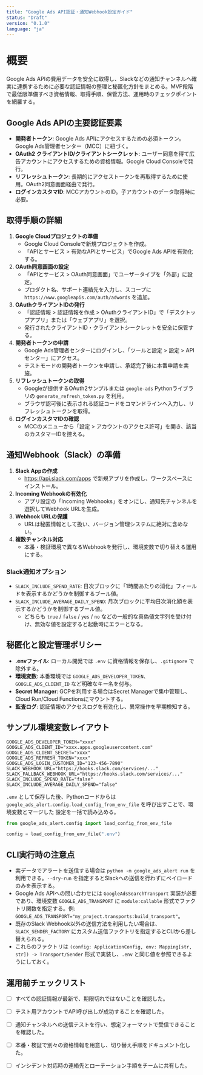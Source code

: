 ```yaml
---
title: "Google Ads API認証・通知Webhook設定ガイド"
status: "Draft"
version: "0.1.0"
language: "ja"
---
```


# 概要
Google Ads APIの費用データを安全に取得し、Slackなどの通知チャンネルへ確実に連携するために必要な認証情報の整理と秘匿化方針をまとめる。MVP段階で最低限準備すべき資格情報、取得手順、保管方法、運用時のチェックポイントを網羅する。

## Google Ads APIの主要認証要素
- **開発者トークン**: Google Ads APIにアクセスするための必須トークン。Google Ads管理者センター（MCC）に紐づく。
- **OAuth2 クライアントID/クライアントシークレット**: ユーザー同意を得て広告アカウントにアクセスするための資格情報。Google Cloud Consoleで発行。
- **リフレッシュトークン**: 長期的にアクセストークンを再取得するために使用。OAuth2同意画面経由で発行。
- **ログインカスタマID**: MCCアカウントのID。子アカウントのデータ取得時に必要。

## 取得手順の詳細
1. **Google Cloudプロジェクトの準備**
   - Google Cloud Consoleで新規プロジェクトを作成。
   - 「APIとサービス > 有効なAPIとサービス」でGoogle Ads APIを有効化する。
2. **OAuth同意画面の設定**
   - 「APIとサービス > OAuth同意画面」でユーザータイプを「外部」に設定。
   - プロダクト名、サポート連絡先を入力し、スコープに `https://www.googleapis.com/auth/adwords` を追加。
3. **OAuthクライアントIDの発行**
   - 「認証情報 > 認証情報を作成 > OAuthクライアントID」で「デスクトップアプリ」または「ウェブアプリ」を選択。
   - 発行されたクライアントID・クライアントシークレットを安全に保管する。
4. **開発者トークンの申請**
   - Google Ads管理者センターにログインし、「ツールと設定 > 設定 > APIセンター」にアクセス。
   - テストモードの開発者トークンを申請し、承認完了後に本番申請を実施。
5. **リフレッシュトークンの取得**
   - Googleが提供するOAuth2サンプルまたは `google-ads` Pythonライブラリの `generate_refresh_token.py` を利用。
   - ブラウザ認可後に表示される認証コードをコマンドラインへ入力し、リフレッシュトークンを取得。
6. **ログインカスタマIDの確認**
   - MCCのメニューから「設定 > アカウントのアクセス許可」を開き、該当のカスタマーIDを控える。

## 通知Webhook（Slack）の準備
1. **Slack Appの作成**
   - https://api.slack.com/apps で新規アプリを作成し、ワークスペースにインストール。
2. **Incoming Webhookの有効化**
   - アプリ設定の「Incoming Webhooks」をオンにし、通知先チャンネルを選択してWebhook URLを生成。
3. **Webhook URLの保護**
   - URLは秘匿情報として扱い、バージョン管理システムに絶対に含めない。
4. **複数チャンネル対応**
   - 本番・検証環境で異なるWebhookを発行し、環境変数で切り替える運用にする。

### Slack通知オプション
- `SLACK_INCLUDE_SPEND_RATE`: 日次ブロックに「1時間あたりの消化」フィールドを表示するかどうかを制御するブール値。
- `SLACK_INCLUDE_AVERAGE_DAILY_SPEND`: 月次ブロックに平均日次消化額を表示するかどうかを制御するブール値。
  - どちらも `true` / `false` / `yes` / `no` などの一般的な真偽値文字列を受け付け、無効な値を設定すると起動時にエラーとなる。

## 秘匿化と設定管理ポリシー
- **.envファイル**: ローカル開発では `.env` に資格情報を保存し、`.gitignore` で除外する。
- **環境変数**: 本番環境では `GOOGLE_ADS_DEVELOPER_TOKEN`、`GOOGLE_ADS_CLIENT_ID` など明確なキー名を付与。
- **Secret Manager**: GCPを利用する場合はSecret Managerで集中管理し、Cloud Run/Cloud Functionsにマウントする。
- **監査ログ**: 認証情報のアクセスログを有効化し、異常操作を早期検知する。

## サンプル環境変数レイアウト
```env
GOOGLE_ADS_DEVELOPER_TOKEN="xxxx"
GOOGLE_ADS_CLIENT_ID="xxxx.apps.googleusercontent.com"
GOOGLE_ADS_CLIENT_SECRET="xxxx"
GOOGLE_ADS_REFRESH_TOKEN="xxxx"
GOOGLE_ADS_LOGIN_CUSTOMER_ID="123-456-7890"
SLACK_WEBHOOK_URL="https://hooks.slack.com/services/..."
SLACK_FALLBACK_WEBHOOK_URL="https://hooks.slack.com/services/..."
SLACK_INCLUDE_SPEND_RATE="false"
SLACK_INCLUDE_AVERAGE_DAILY_SPEND="false"
```

`.env` として保存した後、Pythonコードからは `google_ads_alert.config.load_config_from_env_file` を呼び出すことで、環境変数とマージした
設定を一括で読み込める。

```python
from google_ads_alert.config import load_config_from_env_file

config = load_config_from_env_file(".env")
```

## CLI実行時の注意点
- 実データでアラートを送信する場合は `python -m google_ads_alert run` を利用できる。`--dry-run` を指定するとSlackへの送信を行わずにペイロードのみを表示する。
- Google Ads APIへの問い合わせには `GoogleAdsSearchTransport` 実装が必要であり、環境変数 `GOOGLE_ADS_TRANSPORT` に `module:callable` 形式でファクトリ関数を指定する。例: `GOOGLE_ADS_TRANSPORT="my_project.transports:build_transport"`。
- 既存のSlack Webhook以外の送信方法を利用したい場合は、`SLACK_SENDER_FACTORY` にカスタム送信ファクトリを指定するとCLIから差し替えられる。
- これらのファクトリは `(config: ApplicationConfig, env: Mapping[str, str]) -> Transport/Sender` 形式で実装し、`.env` と同じ値を参照できるようにしておく。

## 運用前チェックリスト
- [ ] すべての認証情報が最新で、期限切れではないことを確認した。
- [ ] テスト用アカウントでAPI呼び出しが成功することを確認した。
- [ ] 通知チャンネルへの送信テストを行い、想定フォーマットで受信できることを確認した。
- [ ] 本番・検証で別々の資格情報を用意し、切り替え手順をドキュメント化した。
- [ ] インシデント対応時の連絡先とローテーション手順をチームに共有した。

